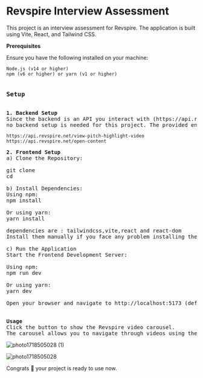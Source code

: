 # Revspire Interview Assessment

This project is an interview assessment for Revspire. 
The application is built using Vite, React, and Tailwind CSS.

**Prerequisites**

Ensure you have the following installed on your machine:

    Node.js (v14 or higher)
    npm (v6 or higher) or yarn (v1 or higher)

<pre>
<h3>Setup</h3>
<b>1. Backend Setup</b>
Since the backend is an API you interact with (https://api.revspire.net), 
no backend setup is needed for this project. The provided endpoints are:
</pre>

```
https://api.revspire.net/view-pitch-highlight-video
https://api.revspire.net/open-content
```
<pre>
<b>2. Frontend Setup</b>
a) Clone the Repository:

git clone <repository_url>
cd <repository_directory>

b) Install Dependencies:
Using npm:
npm install

Or using yarn:
yarn install

dependencies are : tailwindcss,vite,react and react-dom
Install them manually if you face any problem installing them using npm install or yarn install 

c) Run the Application
Start the Frontend Development Server:

Using npm:
npm run dev

Or using yarn:
yarn dev

Open your browser and navigate to http://localhost:5173 (default port for vite+react project) to see the application running.


<b>Usage</b>
Click the button to show the Revspire video carousel.
The carousel allows you to navigate through videos using the next and previous buttons.
</pre>
![photo1718505028 (1)](https://github.com/Rohit-Dumka/Assignment/assets/96404582/385332ef-6e33-416b-b1e3-c80c2396470e)

![photo1718505028](https://github.com/Rohit-Dumka/Assignment/assets/96404582/06204a46-10fe-4a6a-8e2c-7375d8b1ca1c)


Congrats 🎉 your project is ready to use now.
